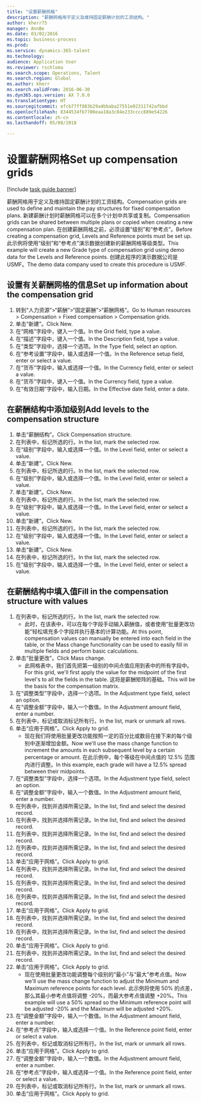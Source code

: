```yaml
--- 
title: "设置薪酬网格"
description: "薪酬网格用于定义及维持固定薪酬计划的工资结构。"
author: kherr75
manager: AnnBe
ms.date: 03/02/2016
ms.topic: business-process
ms.prod: 
ms.service: dynamics-365-talent
ms.technology: 
audience: Application User
ms.reviewer: rschloma
ms.search.scope: Operations, Talent
ms.search.region: Global
ms.author: kherr
ms.search.validFrom: 2016-06-30
ms.dyn365.ops.version: AX 7.0.0
ms.translationtype: HT
ms.sourcegitcommit: efcb77ff883b29a4bbaba27551e02311742afbbd
ms.openlocfilehash: 8344534fb7708eaa18a3c84e233cccc889e54226
ms.contentlocale: zh-cn
ms.lasthandoff: 05/08/2018

---
```

# <a name="set-up-compensation-grids"></a><span data-ttu-id="953c5-103">设置薪酬网格</span><span class="sxs-lookup"><span data-stu-id="953c5-103">Set up compensation grids</span></span>

[!include [task guide banner](../../includes/task-guide-banner.md)]

<span data-ttu-id="953c5-104">薪酬网格用于定义及维持固定薪酬计划的工资结构。</span><span class="sxs-lookup"><span data-stu-id="953c5-104">Compensation grids are used to define and maintain the pay structures for fixed compensation plans.</span></span> <span data-ttu-id="953c5-105">新建薪酬计划时薪酬网格可以在多个计划中共享或复制。</span><span class="sxs-lookup"><span data-stu-id="953c5-105">Compensation grids can be shared between multiple plans or copied when creating a new compensation plan.</span></span>  <span data-ttu-id="953c5-106">在创建薪酬网格之前，必须设置“级别”和“参考点”。</span><span class="sxs-lookup"><span data-stu-id="953c5-106">Before creating a compensation grid, Levels and Reference points must be set up.</span></span> <span data-ttu-id="953c5-107">此示例将使用“级别”和“参考点”演示数据创建新的薪酬网格等级类型。</span><span class="sxs-lookup"><span data-stu-id="953c5-107">This example will create a new Grade type of compensation grid using demo data for the Levels and Reference points.</span></span> <span data-ttu-id="953c5-108">创建此程序的演示数据公司是 USMF。</span><span class="sxs-lookup"><span data-stu-id="953c5-108">The demo data company used to create this procedure is USMF.</span></span>


## <a name="set-up-information-about-the-compensation-grid"></a><span data-ttu-id="953c5-109">设置有关薪酬网格的信息</span><span class="sxs-lookup"><span data-stu-id="953c5-109">Set up information about the compensation grid</span></span>
1. <span data-ttu-id="953c5-110">转到“人力资源”>“薪酬”>“固定薪酬”>“薪酬网格”。</span><span class="sxs-lookup"><span data-stu-id="953c5-110">Go to Human resources > Compensation > Fixed compensation > Compensation grids.</span></span>
2. <span data-ttu-id="953c5-111">单击“新建”。</span><span class="sxs-lookup"><span data-stu-id="953c5-111">Click New.</span></span>
3. <span data-ttu-id="953c5-112">在“网格”字段中，键入一个值。</span><span class="sxs-lookup"><span data-stu-id="953c5-112">In the Grid field, type a value.</span></span>
4. <span data-ttu-id="953c5-113">在“描述”字段中，键入一个值。</span><span class="sxs-lookup"><span data-stu-id="953c5-113">In the Description field, type a value.</span></span>
5. <span data-ttu-id="953c5-114">在“类型”字段中，选择一个选项。</span><span class="sxs-lookup"><span data-stu-id="953c5-114">In the Type field, select an option.</span></span>
6. <span data-ttu-id="953c5-115">在“参考设置”字段中，输入或选择一个值。</span><span class="sxs-lookup"><span data-stu-id="953c5-115">In the Reference setup field, enter or select a value.</span></span>
7. <span data-ttu-id="953c5-116">在“货币”字段中，输入或选择一个值。</span><span class="sxs-lookup"><span data-stu-id="953c5-116">In the Currency field, enter or select a value.</span></span>
8. <span data-ttu-id="953c5-117">在“货币”字段中，键入一个值。</span><span class="sxs-lookup"><span data-stu-id="953c5-117">In the Currency field, type a value.</span></span>
9. <span data-ttu-id="953c5-118">在“有效日期”字段中，输入日期。</span><span class="sxs-lookup"><span data-stu-id="953c5-118">In the Effective date field, enter a date.</span></span>

## <a name="add-levels-to-the-compensation-structure"></a><span data-ttu-id="953c5-119">在薪酬结构中添加级别</span><span class="sxs-lookup"><span data-stu-id="953c5-119">Add levels to the compensation structure</span></span>
1. <span data-ttu-id="953c5-120">单击“薪酬结构”。</span><span class="sxs-lookup"><span data-stu-id="953c5-120">Click Compensation structure.</span></span>
2. <span data-ttu-id="953c5-121">在列表中，标记所选的行。</span><span class="sxs-lookup"><span data-stu-id="953c5-121">In the list, mark the selected row.</span></span>
3. <span data-ttu-id="953c5-122">在“级别”字段中，输入或选择一个值。</span><span class="sxs-lookup"><span data-stu-id="953c5-122">In the Level field, enter or select a value.</span></span>
4. <span data-ttu-id="953c5-123">单击“新建”。</span><span class="sxs-lookup"><span data-stu-id="953c5-123">Click New.</span></span>
5. <span data-ttu-id="953c5-124">在列表中，标记所选的行。</span><span class="sxs-lookup"><span data-stu-id="953c5-124">In the list, mark the selected row.</span></span>
6. <span data-ttu-id="953c5-125">在“级别”字段中，输入或选择一个值。</span><span class="sxs-lookup"><span data-stu-id="953c5-125">In the Level field, enter or select a value.</span></span>
7. <span data-ttu-id="953c5-126">单击“新建”。</span><span class="sxs-lookup"><span data-stu-id="953c5-126">Click New.</span></span>
8. <span data-ttu-id="953c5-127">在列表中，标记所选的行。</span><span class="sxs-lookup"><span data-stu-id="953c5-127">In the list, mark the selected row.</span></span>
9. <span data-ttu-id="953c5-128">在“级别”字段中，输入或选择一个值。</span><span class="sxs-lookup"><span data-stu-id="953c5-128">In the Level field, enter or select a value.</span></span>
10. <span data-ttu-id="953c5-129">单击“新建”。</span><span class="sxs-lookup"><span data-stu-id="953c5-129">Click New.</span></span>
11. <span data-ttu-id="953c5-130">在列表中，标记所选的行。</span><span class="sxs-lookup"><span data-stu-id="953c5-130">In the list, mark the selected row.</span></span>
12. <span data-ttu-id="953c5-131">在“级别”字段中，输入或选择一个值。</span><span class="sxs-lookup"><span data-stu-id="953c5-131">In the Level field, enter or select a value.</span></span>
13. <span data-ttu-id="953c5-132">单击“新建”。</span><span class="sxs-lookup"><span data-stu-id="953c5-132">Click New.</span></span>
14. <span data-ttu-id="953c5-133">在列表中，标记所选的行。</span><span class="sxs-lookup"><span data-stu-id="953c5-133">In the list, mark the selected row.</span></span>
15. <span data-ttu-id="953c5-134">在“级别”字段中，输入或选择一个值。</span><span class="sxs-lookup"><span data-stu-id="953c5-134">In the Level field, enter or select a value.</span></span>

## <a name="fill-in-the-compensation-structure-with-values"></a><span data-ttu-id="953c5-135">在薪酬结构中填入值</span><span class="sxs-lookup"><span data-stu-id="953c5-135">Fill in the compensation structure with values</span></span>
1. <span data-ttu-id="953c5-136">在列表中，标记所选的行。</span><span class="sxs-lookup"><span data-stu-id="953c5-136">In the list, mark the selected row.</span></span>
    * <span data-ttu-id="953c5-137">此时，在该表中，可以在每个字段手动输入薪酬值，或者使用“批量更改功能”轻松填充多个字段并执行基本的计算功能。</span><span class="sxs-lookup"><span data-stu-id="953c5-137">At this point, compensation values can manually be entered into each field in the table, or the Mass change functionality can be used to easily fill in multiple fields and perform basic calculations.</span></span>  
2. <span data-ttu-id="953c5-138">单击“批量更改”。</span><span class="sxs-lookup"><span data-stu-id="953c5-138">Click Mass change.</span></span>
    * <span data-ttu-id="953c5-139">此网格表中，我们首先把第一级别的中间点值应用到表中的所有字段中。</span><span class="sxs-lookup"><span data-stu-id="953c5-139">For this grid, we'll first apply the value for the midpoint of the first level's to all the fields in the table.</span></span> <span data-ttu-id="953c5-140">这将是薪酬矩阵的基础。</span><span class="sxs-lookup"><span data-stu-id="953c5-140">This will be the basis for the compensation matrix.</span></span>  
3. <span data-ttu-id="953c5-141">在“调整类型”字段中，选择一个选项。</span><span class="sxs-lookup"><span data-stu-id="953c5-141">In the Adjustment type field, select an option.</span></span>
4. <span data-ttu-id="953c5-142">在“调整金额”字段中，输入一个数值。</span><span class="sxs-lookup"><span data-stu-id="953c5-142">In the Adjustment amount field, enter a number.</span></span>
5. <span data-ttu-id="953c5-143">在列表中，标记或取消标记所有行。</span><span class="sxs-lookup"><span data-stu-id="953c5-143">In the list, mark or unmark all rows.</span></span>
6. <span data-ttu-id="953c5-144">单击“应用于网格”。</span><span class="sxs-lookup"><span data-stu-id="953c5-144">Click Apply to grid.</span></span>
    * <span data-ttu-id="953c5-145">现在我们将使用批量更改功能按照一定的百分比或数目在接下来的每个级别中逐渐增加金额。</span><span class="sxs-lookup"><span data-stu-id="953c5-145">Now we'll use the mass change function to increment the amounts in each subsequent level by a certain percentage or amount.</span></span> <span data-ttu-id="953c5-146">在此示例中，每个等级在中间点值的 12.5% 范围内进行调整。</span><span class="sxs-lookup"><span data-stu-id="953c5-146">In this example, each grade will have a 12.5% spread between their midpoints.</span></span>  
7. <span data-ttu-id="953c5-147">在“调整类型”字段中，选择一个选项。</span><span class="sxs-lookup"><span data-stu-id="953c5-147">In the Adjustment type field, select an option.</span></span>
8. <span data-ttu-id="953c5-148">在“调整金额”字段中，输入一个数值。</span><span class="sxs-lookup"><span data-stu-id="953c5-148">In the Adjustment amount field, enter a number.</span></span>
9. <span data-ttu-id="953c5-149">在列表中，找到并选择所需记录。</span><span class="sxs-lookup"><span data-stu-id="953c5-149">In the list, find and select the desired record.</span></span>
10. <span data-ttu-id="953c5-150">在列表中，找到并选择所需记录。</span><span class="sxs-lookup"><span data-stu-id="953c5-150">In the list, find and select the desired record.</span></span>
11. <span data-ttu-id="953c5-151">在列表中，找到并选择所需记录。</span><span class="sxs-lookup"><span data-stu-id="953c5-151">In the list, find and select the desired record.</span></span>
12. <span data-ttu-id="953c5-152">在列表中，找到并选择所需记录。</span><span class="sxs-lookup"><span data-stu-id="953c5-152">In the list, find and select the desired record.</span></span>
13. <span data-ttu-id="953c5-153">单击“应用于网格”。</span><span class="sxs-lookup"><span data-stu-id="953c5-153">Click Apply to grid.</span></span>
14. <span data-ttu-id="953c5-154">在列表中，找到并选择所需记录。</span><span class="sxs-lookup"><span data-stu-id="953c5-154">In the list, find and select the desired record.</span></span>
15. <span data-ttu-id="953c5-155">在列表中，找到并选择所需记录。</span><span class="sxs-lookup"><span data-stu-id="953c5-155">In the list, find and select the desired record.</span></span>
16. <span data-ttu-id="953c5-156">在列表中，找到并选择所需记录。</span><span class="sxs-lookup"><span data-stu-id="953c5-156">In the list, find and select the desired record.</span></span>
17. <span data-ttu-id="953c5-157">单击“应用于网格”。</span><span class="sxs-lookup"><span data-stu-id="953c5-157">Click Apply to grid.</span></span>
18. <span data-ttu-id="953c5-158">在列表中，找到并选择所需记录。</span><span class="sxs-lookup"><span data-stu-id="953c5-158">In the list, find and select the desired record.</span></span>
19. <span data-ttu-id="953c5-159">在列表中，找到并选择所需记录。</span><span class="sxs-lookup"><span data-stu-id="953c5-159">In the list, find and select the desired record.</span></span>
20. <span data-ttu-id="953c5-160">单击“应用于网格”。</span><span class="sxs-lookup"><span data-stu-id="953c5-160">Click Apply to grid.</span></span>
21. <span data-ttu-id="953c5-161">在列表中，找到并选择所需记录。</span><span class="sxs-lookup"><span data-stu-id="953c5-161">In the list, find and select the desired record.</span></span>
22. <span data-ttu-id="953c5-162">单击“应用于网格”。</span><span class="sxs-lookup"><span data-stu-id="953c5-162">Click Apply to grid.</span></span>
    * <span data-ttu-id="953c5-163">现在使用批量更改功能调整每个级别的“最小”与“最大”参考点值。</span><span class="sxs-lookup"><span data-stu-id="953c5-163">Now we'll use the mass change function to adjust the Minimum and Maximum reference points for each level.</span></span> <span data-ttu-id="953c5-164">此示例将使用 50% 的点差，那么其最小参考点值将调整 -20%，而最大参考点值调整 +20%。</span><span class="sxs-lookup"><span data-stu-id="953c5-164">This example will use a 50% spread so the Minimum reference point will be adjusted -20% and the Maximum will be adjusted +20%.</span></span>  
23. <span data-ttu-id="953c5-165">在“调整金额”字段中，输入一个数值。</span><span class="sxs-lookup"><span data-stu-id="953c5-165">In the Adjustment amount field, enter a number.</span></span>
24. <span data-ttu-id="953c5-166">在“参考点”字段中，输入或选择一个值。</span><span class="sxs-lookup"><span data-stu-id="953c5-166">In the Reference point field, enter or select a value.</span></span>
25. <span data-ttu-id="953c5-167">在列表中，标记或取消标记所有行。</span><span class="sxs-lookup"><span data-stu-id="953c5-167">In the list, mark or unmark all rows.</span></span>
26. <span data-ttu-id="953c5-168">单击“应用于网格”。</span><span class="sxs-lookup"><span data-stu-id="953c5-168">Click Apply to grid.</span></span>
27. <span data-ttu-id="953c5-169">在“调整金额”字段中，输入一个数值。</span><span class="sxs-lookup"><span data-stu-id="953c5-169">In the Adjustment amount field, enter a number.</span></span>
28. <span data-ttu-id="953c5-170">在“参考点”字段中，输入或选择一个值。</span><span class="sxs-lookup"><span data-stu-id="953c5-170">In the Reference point field, enter or select a value.</span></span>
29. <span data-ttu-id="953c5-171">在列表中，标记或取消标记所有行。</span><span class="sxs-lookup"><span data-stu-id="953c5-171">In the list, mark or unmark all rows.</span></span>
30. <span data-ttu-id="953c5-172">单击“应用于网格”。</span><span class="sxs-lookup"><span data-stu-id="953c5-172">Click Apply to grid.</span></span>


